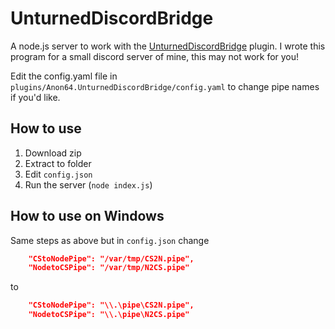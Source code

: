 # UnturnedDiscordBridge
A node.js server to work with the [UnturnedDiscordBridge](https://www.nuget.org/packages/UnturnedDiscordBridge/) plugin.
I wrote this program for a small discord server of mine, this may not work for you!

Edit the config.yaml file in `plugins/Anon64.UnturnedDiscordBridge/config.yaml` to change pipe names if you'd like.

## How to use
1. Download zip
2. Extract to folder
3. Edit `config.json`
4. Run the server (`node index.js`)

## How to use on Windows 
Same steps as above but in `config.json` change
```json
    "CStoNodePipe": "/var/tmp/CS2N.pipe",
    "NodetoCSPipe": "/var/tmp/N2CS.pipe"
```
to
```json
    "CStoNodePipe": "\\.\pipe\CS2N.pipe",
    "NodetoCSPipe": "\\.\pipe\N2CS.pipe"
```
